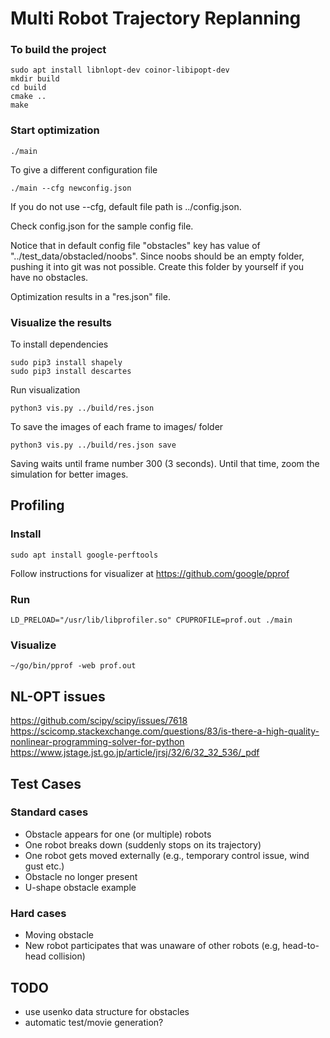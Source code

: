 # Multi Robot Trajectory Replanning

### To build the project

```
sudo apt install libnlopt-dev coinor-libipopt-dev
mkdir build
cd build
cmake ..
make
```
### Start optimization
```
./main
```

To give a different configuration file
```
./main --cfg newconfig.json
```

If you do not use --cfg, default file path is ../config.json.

Check config.json for the sample config file.

Notice that in default config file "obstacles" key has value of "../test_data/obstacled/noobs". Since noobs should be an empty folder, pushing it into git was not possible. Create this folder by yourself if you have no obstacles.

Optimization results in a "res.json" file.

### Visualize the results

To install dependencies
```
sudo pip3 install shapely
sudo pip3 install descartes
```

Run visualization

```
python3 vis.py ../build/res.json
```

To save the images of each frame to images/ folder

```
python3 vis.py ../build/res.json save
```

Saving waits until frame number 300 (3 seconds). Until that time, zoom the simulation for better images.


## Profiling

### Install

```
sudo apt install google-perftools
```

Follow instructions for visualizer at https://github.com/google/pprof

### Run

```
LD_PRELOAD="/usr/lib/libprofiler.so" CPUPROFILE=prof.out ./main
```

### Visualize

```
~/go/bin/pprof -web prof.out
```



## NL-OPT issues

https://github.com/scipy/scipy/issues/7618
https://scicomp.stackexchange.com/questions/83/is-there-a-high-quality-nonlinear-programming-solver-for-python
https://www.jstage.jst.go.jp/article/jrsj/32/6/32_32_536/_pdf

## Test Cases

### Standard cases

* Obstacle appears for one (or multiple) robots
* One robot breaks down (suddenly stops on its trajectory)
* One robot gets moved externally (e.g., temporary control issue, wind gust etc.)
* Obstacle no longer present
* U-shape obstacle example

### Hard cases

* Moving obstacle
* New robot participates that was unaware of other robots (e.g, head-to-head collision)

## TODO

* use usenko data structure for obstacles
* automatic test/movie generation?
